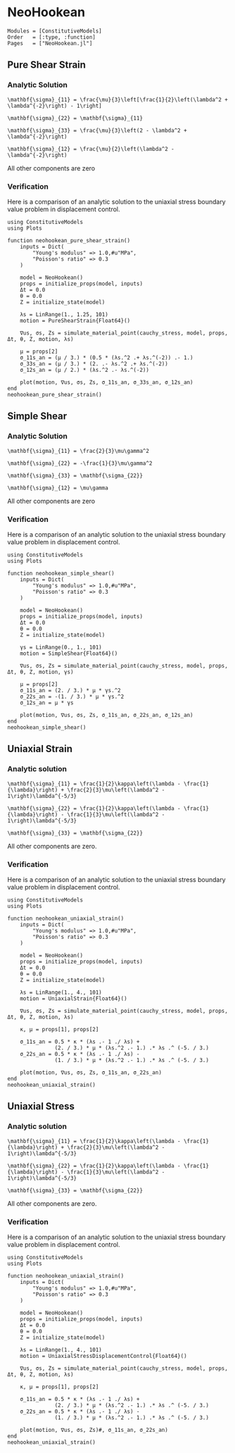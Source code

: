 # NeoHookean
```@autodocs
Modules = [ConstitutiveModels]
Order   = [:type, :function]
Pages   = ["NeoHookean.jl"]
```

## Pure Shear Strain
### Analytic Solution
``\mathbf{\sigma}_{11} = \frac{\mu}{3}\left[\frac{1}{2}\left(\lambda^2 + \lambda^{-2}\right) - 1\right]``

``\mathbf{\sigma}_{22} = \mathbf{\sigma}_{11}``

``\mathbf{\sigma}_{33} = \frac{\mu}{3}\left(2 - \lambda^2 + \lambda^{-2}\right)``

``\mathbf{\sigma}_{12} = \frac{\mu}{2}\left(\lambda^2 - \lambda^{-2}\right)``

All other components are zero

### Verification
Here is a comparison of an analytic solution to the uniaxial stress boundary value problem in displacement control.
```@example
using ConstitutiveModels
using Plots

function neohookean_pure_shear_strain()
    inputs = Dict(
        "Young's modulus" => 1.0,#u"MPa",
        "Poisson's ratio" => 0.3
    )

    model = NeoHookean()
    props = initialize_props(model, inputs)
    Δt = 0.0
    θ = 0.0
    Z = initialize_state(model)

    λs = LinRange(1., 1.25, 101)
    motion = PureShearStrain{Float64}()

    ∇us, σs, Zs = simulate_material_point(cauchy_stress, model, props, Δt, θ, Z, motion, λs)

    μ = props[2]
    σ_11s_an = (μ / 3.) * (0.5 * (λs.^2 .+ λs.^(-2)) .- 1.)
    σ_33s_an = (μ / 3.) * (2. .- λs.^2 .+ λs.^(-2))
    σ_12s_an = (μ / 2.) * (λs.^2 .- λs.^(-2))

    plot(motion, ∇us, σs, Zs, σ_11s_an, σ_33s_an, σ_12s_an)
end
neohookean_pure_shear_strain()
```

## Simple Shear
### Analytic Solution
``\mathbf{\sigma}_{11} = \frac{2}{3}\mu\gamma^2``

``\mathbf{\sigma}_{22} = -\frac{1}{3}\mu\gamma^2``

``\mathbf{\sigma}_{33} = \mathbf{\sigma_{22}}``

``\mathbf{\sigma}_{12} = \mu\gamma``

All other components are zero

### Verification
Here is a comparison of an analytic solution to the uniaxial stress boundary value problem in displacement control.
```@example
using ConstitutiveModels
using Plots

function neohookean_simple_shear()
    inputs = Dict(
        "Young's modulus" => 1.0,#u"MPa",
        "Poisson's ratio" => 0.3
    )

    model = NeoHookean()
    props = initialize_props(model, inputs)
    Δt = 0.0
    θ = 0.0
    Z = initialize_state(model)

    γs = LinRange(0., 1., 101)
    motion = SimpleShear{Float64}()

    ∇us, σs, Zs = simulate_material_point(cauchy_stress, model, props, Δt, θ, Z, motion, γs)

    μ = props[2]
    σ_11s_an = (2. / 3.) * μ * γs.^2
    σ_22s_an = -(1. / 3.) * μ * γs.^2
    σ_12s_an = μ * γs

    plot(motion, ∇us, σs, Zs, σ_11s_an, σ_22s_an, σ_12s_an)
end
neohookean_simple_shear()
```

## Uniaxial Strain
### Analytic solution
``\mathbf{\sigma}_{11} = \frac{1}{2}\kappa\left(\lambda - \frac{1}{\lambda}\right) + \frac{2}{3}\mu\left(\lambda^2 - 1\right)\lambda^{-5/3}``

``\mathbf{\sigma}_{22} = \frac{1}{2}\kappa\left(\lambda - \frac{1}{\lambda}\right) - \frac{1}{3}\mu\left(\lambda^2 - 1\right)\lambda^{-5/3}``

``\mathbf{\sigma}_{33} = \mathbf{\sigma_{22}}``

All other components are zero.

### Verification
Here is a comparison of an analytic solution to the uniaxial stress boundary value problem in displacement control.
```@example
using ConstitutiveModels
using Plots

function neohookean_uniaxial_strain()
    inputs = Dict(
        "Young's modulus" => 1.0,#u"MPa",
        "Poisson's ratio" => 0.3
    )

    model = NeoHookean()
    props = initialize_props(model, inputs)
    Δt = 0.0
    θ = 0.0
    Z = initialize_state(model)

    λs = LinRange(1., 4., 101)
    motion = UniaxialStrain{Float64}()

    ∇us, σs, Zs = simulate_material_point(cauchy_stress, model, props, Δt, θ, Z, motion, λs)

    κ, μ = props[1], props[2]

    σ_11s_an = 0.5 * κ * (λs .- 1 ./ λs) + 
               (2. / 3.) * μ * (λs.^2 .- 1.) .* λs .^ (-5. / 3.) 
    σ_22s_an = 0.5 * κ * (λs .- 1 ./ λs) -
               (1. / 3.) * μ * (λs.^2 .- 1.) .* λs .^ (-5. / 3.) 

    plot(motion, ∇us, σs, Zs, σ_11s_an, σ_22s_an)
end
neohookean_uniaxial_strain()
```

## Uniaxial Stress
### Analytic solution
``\mathbf{\sigma}_{11} = \frac{1}{2}\kappa\left(\lambda - \frac{1}{\lambda}\right) + \frac{2}{3}\mu\left(\lambda^2 - 1\right)\lambda^{-5/3}``

``\mathbf{\sigma}_{22} = \frac{1}{2}\kappa\left(\lambda - \frac{1}{\lambda}\right) - \frac{1}{3}\mu\left(\lambda^2 - 1\right)\lambda^{-5/3}``

``\mathbf{\sigma}_{33} = \mathbf{\sigma_{22}}``

All other components are zero.

### Verification
Here is a comparison of an analytic solution to the uniaxial stress boundary value problem in displacement control.
```@example
using ConstitutiveModels
using Plots

function neohookean_uniaxial_strain()
    inputs = Dict(
        "Young's modulus" => 1.0,#u"MPa",
        "Poisson's ratio" => 0.3
    )

    model = NeoHookean()
    props = initialize_props(model, inputs)
    Δt = 0.0
    θ = 0.0
    Z = initialize_state(model)

    λs = LinRange(1., 4., 101)
    motion = UniaxialStressDisplacementControl{Float64}()

    ∇us, σs, Zs = simulate_material_point(cauchy_stress, model, props, Δt, θ, Z, motion, λs)

    κ, μ = props[1], props[2]

    σ_11s_an = 0.5 * κ * (λs .- 1 ./ λs) + 
               (2. / 3.) * μ * (λs.^2 .- 1.) .* λs .^ (-5. / 3.) 
    σ_22s_an = 0.5 * κ * (λs .- 1 ./ λs) -
               (1. / 3.) * μ * (λs.^2 .- 1.) .* λs .^ (-5. / 3.) 

    plot(motion, ∇us, σs, Zs)#, σ_11s_an, σ_22s_an)
end
neohookean_uniaxial_strain()
```